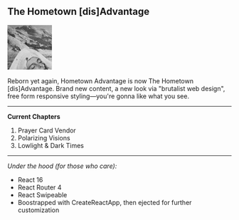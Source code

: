 ## The Hometown [dis]Advantage

![HTA](https://raw.githubusercontent.com/michael-eightnine/hometown-disadvantage/master/public/imgContent/coughinnails.jpg)

Reborn yet again, Hometown Advantage is now The Hometown [dis]Advantage. Brand new content, a new look via "brutalist web design", free form responsive styling—you're gonna like what you see.

---

**Current Chapters**
1. Prayer Card Vendor
2. Polarizing Visions
3. Lowlight & Dark Times

---

_Under the hood (for those who care):_
- React 16
- React Router 4
- React Swipeable
- Boostrapped with CreateReactApp, then ejected for further customization

